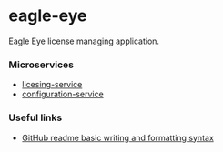 # eagle-eye
Eagle Eye license managing application.

### Microservices
- [licesing-service](https://github.com/cyberalexander/ea-licensing-service)
- [configuration-service](https://github.com/cyberalexander/ea-config-service)


### Useful links
- [GitHub readme basic writing and formatting syntax](https://docs.github.com/en/get-started/writing-on-github/getting-started-with-writing-and-formatting-on-github/basic-writing-and-formatting-syntax)